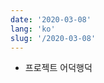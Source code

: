 ```yaml
---
date: '2020-03-08'
lang: 'ko'
slug: '/2020-03-08'
---
```


- 프로젝트 어덕행덕

<head>
  <html lang="ko-KR"/>
</head>
